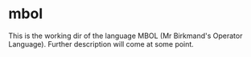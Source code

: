 # mbol
This is the working dir of the language MBOL (Mr Birkmand's Operator Language). Further description will come at some point.
